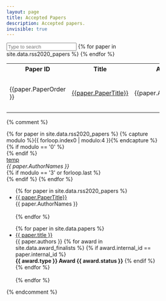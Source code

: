 ```yaml
---
layout: page
title: Accepted Papers
description: Accepted papers.
invisible: true
---
```



<html>
<head>
<meta name="viewport" content="width=device-width, initial-scale=1">
<style>
* {
  box-sizing: border-box;
}

#myInput {
  background-position: 10px 10px;
  background-repeat: no-repeat;
  width: 100%;
  font-size: 100%;
  padding: 12px 20px 12px 40px;
  border: 1px solid #ddd;
  margin-bottom: 12px;
}

#myTable {
  border-collapse: collapse;
  width: 100%;
  border: 1px solid #ddd;
  font-size: 100%;
}

#myTable th, #myTable td {
  text-align: left;
  padding: 12px;
}

#myTable tr {
  border-bottom: 1px solid #ddd;
}

#myTable tr.header, #myTable tr:hover {
  background-color: #f1f1f1;
}
</style>
</head>
<body>

<input type="text" id="search" placeholder="Type to search">

<table id="myTable">
  <tr class="toprowHeader">
    <th>Paper ID</th>
    <th>Title</th>
    <th>Authors</th>
  </tr>
 {% for paper in site.data.rss2020_papers %}
 <tr>
    <td width="8%" height="100px">{{paper.PaperOrder }}</td>
    <td width="40%" height="100px" > <a href="{{ site.baseurl }}/program/papers/{{ paper.PaperOrder}}/">{{paper.PaperTitle}}</a></td>
    <td width="40%" height="100px">{{paper.AuthorNames}}</td>
  </tr>
{% endfor %}
</table>

<script>
var $rows = $('#myTable tr');
$('#search').keyup(function() {

    var val = '^(?=.*\\b' + $.trim($(this).val()).split(/\s+/).join('\\b)(?=.*\\b') + ').*$',
        reg = RegExp(val, 'i'),
        text;

    $rows.show().filter(function() {
        text = $(this).text().replace(/\s+/g, ' ');
        return !reg.test(text);
    }).not('.toprowHeader').hide();
});
</script>

</body>
</html>


{% comment %}



<div id="papers" class="row text-center">
    {% for paper in site.data.rss2020_papers %}
    {% capture modulo %}{{ forloop.index0 | modulo:4 }}{% endcapture %}
    {% if modulo == '0' %}<div class="row text-center">{% endif %}
        <div class="col-sm-6">
            <a href="{{ paper.PaperTitle }}">temp</a><br>
		<i>{{ paper.AuthorNames }}</i><br>
        </div>
    {% if modulo == '3' or forloop.last %}</div>{% endif %}
    {% endfor %}
</div>


<ul>
{% for paper in site.data.rss2020_papers %}
<li>
  <a href="{{ site.baseurl }}/program/papers/{{ paper.PaperOrder}}/">
    {{ paper.PaperTitle}}
  </a>
  <br/>
  {{ paper.AuthorNames }}
</li>
<br/>
{% endfor %}
</ul>

<ul>
{% for paper in site.data.papers %}
<li>
  <a href="{{ site.baseurl }}/program/papers/{{ paper.external_id }}/">
    {{ paper.title }}
  </a>
  <br/>
  {{ paper.authors }}
  {% for award in site.data.award_finalists %}
  {% if award.internal_id == paper.internal_id %}
  <br/>
  <b>{{ award.type }} Award {{ award.status }}</b>
  {% endif %}
  {% endfor %}
</li>
<br/>
{% endfor %}
</ul>

{% endcomment %}